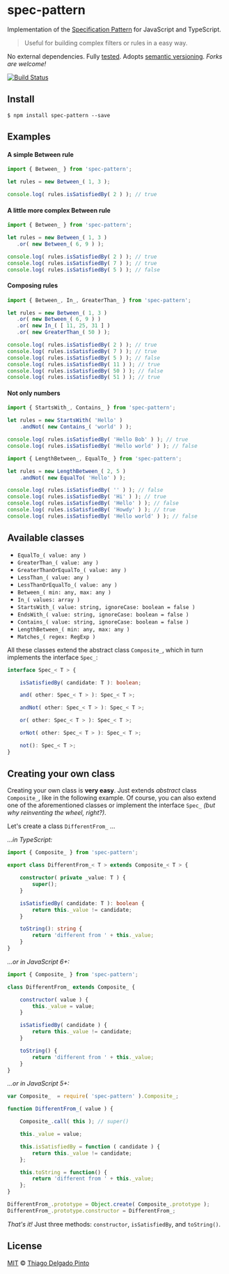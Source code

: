 # spec-pattern
Implementation of the [Specification Pattern](https://en.wikipedia.org/wiki/Specification_pattern) for JavaScript and TypeScript.

> Useful for building complex filters or rules in a easy way.

No external dependencies. Fully [tested](__tests__/index.spec.ts). Adopts [semantic versioning](https://semver.org). *Forks are welcome!*

[![Build Status](https://travis-ci.org/thiagodp/spec-pattern.svg?branch=master)](https://travis-ci.org/thiagodp/spec-pattern)

## Install

```console
$ npm install spec-pattern --save
```

## Examples

#### A simple Between rule
 ```js
import { Between_ } from 'spec-pattern';

let rules = new Between_( 1, 3 );

console.log( rules.isSatisfiedBy( 2 ) ); // true
```


#### A little more complex Between rule
 ```js
import { Between_ } from 'spec-pattern';

let rules = new Between_( 1, 3 )
    .or( new Between_( 6, 9 ) );

console.log( rules.isSatisfiedBy( 2 ) ); // true
console.log( rules.isSatisfiedBy( 7 ) ); // true
console.log( rules.isSatisfiedBy( 5 ) ); // false
```

#### Composing rules
 ```js
import { Between_, In_, GreaterThan_ } from 'spec-pattern';

let rules = new Between_( 1, 3 )
    .or( new Between_( 6, 9 ) )
    .or( new In_( [ 11, 25, 31 ] )
    .or( new GreaterThan_( 50 ) );

console.log( rules.isSatisfiedBy( 2 ) ); // true
console.log( rules.isSatisfiedBy( 7 ) ); // true
console.log( rules.isSatisfiedBy( 5 ) ); // false
console.log( rules.isSatisfiedBy( 11 ) ); // true
console.log( rules.isSatisfiedBy( 50 ) ); // false
console.log( rules.isSatisfiedBy( 51 ) ); // true
```

#### Not only numbers
```js
import { StartsWith_, Contains_ } from 'spec-pattern';

let rules = new StartsWith( 'Hello' )
    .andNot( new Contains_( 'world' ) );

console.log( rules.isSatisfiedBy( 'Hello Bob' ) ); // true
console.log( rules.isSatisfiedBy( 'Hello world' ) ); // false
```
```js
import { LengthBetween_, EqualTo_ } from 'spec-pattern';

let rules = new LengthBetween_( 2, 5 )
    .andNot( new EqualTo( 'Hello' ) );

console.log( rules.isSatisfiedBy( '' ) ); // false
console.log( rules.isSatisfiedBy( 'Hi' ) ); // true
console.log( rules.isSatisfiedBy( 'Hello' ) ); // false
console.log( rules.isSatisfiedBy( 'Howdy' ) ); // true
console.log( rules.isSatisfiedBy( 'Hello world' ) ); // false
```

## Available classes

- `EqualTo_( value: any )`
- `GreaterThan_( value: any )`
- `GreaterThanOrEqualTo_( value: any )`
- `LessThan_( value: any )`
- `LessThanOrEqualTo_( value: any )`
- `Between_( min: any, max: any )`
- `In_( values: array )`
- `StartsWith_( value: string, ignoreCase: boolean = false )`
- `EndsWith_( value: string, ignoreCase: boolean = false )`
- `Contains_( value: string, ignoreCase: boolean = false )`
- `LengthBetween_( min: any, max: any )`
- `Matches_( regex: RegExp )`

All these classes extend the abstract class `Composite_`, which in turn implements the interface `Spec_`:

```typescript
interface Spec_< T > {

    isSatisfiedBy( candidate: T ): boolean;

    and( other: Spec_< T > ): Spec_< T >;

    andNot( other: Spec_< T > ): Spec_< T >;

    or( other: Spec_< T > ): Spec_< T >;

    orNot( other: Spec_< T > ): Spec_< T >;

    not(): Spec_< T >;
}
```

## Creating your own class

Creating your own class is **very easy**. Just extends *abstract* class `Composite_`, like in the following example. Of course, you can also extend one of the aforementioned classes or implement the interface `Spec_` *(but why reinventing the wheel, right?)*.

Let's create a class `DifferentFrom_` ...

*...in TypeScript:*
```typescript
import { Composite_ } from 'spec-pattern';

export class DifferentFrom_< T > extends Composite_< T > {

    constructor( private _value: T ) {
        super();
    }

    isSatisfiedBy( candidate: T ): boolean {
        return this._value != candidate;
    }

    toString(): string {
        return 'different from ' + this._value;
    }
}
```

*...or in JavaScript 6+:*
```js
import { Composite_ } from 'spec-pattern';

class DifferentFrom_ extends Composite_ {

    constructor( value ) {
        this._value = value;
    }

    isSatisfiedBy( candidate ) {
        return this._value != candidate;
    }

    toString() {
        return 'different from ' + this._value;
    }
}
```


*...or in JavaScript 5+:*
```js
var Composite_  = require( 'spec-pattern' ).Composite_;

function DifferentFrom_( value ) {

    Composite_.call( this ); // super()

    this._value = value;

    this.isSatisfiedBy = function ( candidate ) {
        return this._value != candidate;
    };

    this.toString = function() {
        return 'different from ' + this._value;
    };
}

DifferentFrom_.prototype = Object.create( Composite_.prototype );
DifferentFrom_.prototype.constructor = DifferentFrom_;
```

*That's it!* Just three methods: `constructor`, `isSatisfiedBy`, and `toString()`.

## License

[MIT](LICENSE) © [Thiago Delgado Pinto](https://github.com/thiagodp)
